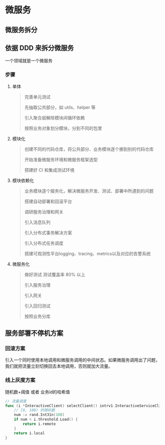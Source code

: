 # 微服务

## 微服务拆分

## 依据 DDD 来拆分微服务

一个领域就是一个微服务

### 步骤

1. 单体

   > 完善单元测试
   >
   > 先抽取公共部分，如 utils、helper 等
   >
   > 引入聚合层解除模块间循环依赖
   >
   > 按照业务对象划分模块，分到不同的包里

2. 模块化

   > 创建不同的代码仓库，将公共部分、业务模块逐个挪到别的代码仓库
   >
   > 开始准备微服务环境和微服务框架选型
   >
   > 搭建好 CI 和集成测试环境

3. 模块依赖化

   > 业务模块逐个服务化，解决微服务开发、测试、部署中所遇到的问题
   >
   > 搭建自动部署和回滚平台
   >
   > 调研服务治理和网关
   >
   > 引入消息队列
   >
   > 引入分布式事务解决方案
   >
   > 引入分布式任务调度
   >
   > 搭建可观测性平台logging、tracing、metrics以及对应的告警系统

4. 微服务化

   > 做好测试 测试覆盖率 80% 以上
   >
   > 引入服务治理
   >
   > 引入网关
   >
   > 引入回归测试
   >
   > 按照业务分库

## 服务部署不停机方案

### 回滚方案

引入一个同时使用本地调用和微服务调用的中间状态。如果微服务调用出了问题，我们就把流量立刻切换回去本地调用，否则就加大流量。

### 线上灰度方案

随机数+阈值 或者 业务id的哈希值

```go
// 流量调度
func (i *InteractiveClient) selectClient() intrv1.InteractiveServiceClient {
	// [0, 100) 的随机数
	num := rand.Int31n(100)
	if num < i.threshold.Load() {
		return i.remote
	}
	return i.local
}
```

